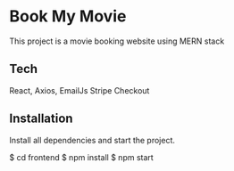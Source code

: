 # Book My Movie

This project is a movie booking website using MERN stack

## Tech

React,
Axios,
EmailJs
Stripe Checkout

## Installation

Install all dependencies and start the project.

$ cd frontend
$ npm install
\$ npm start
